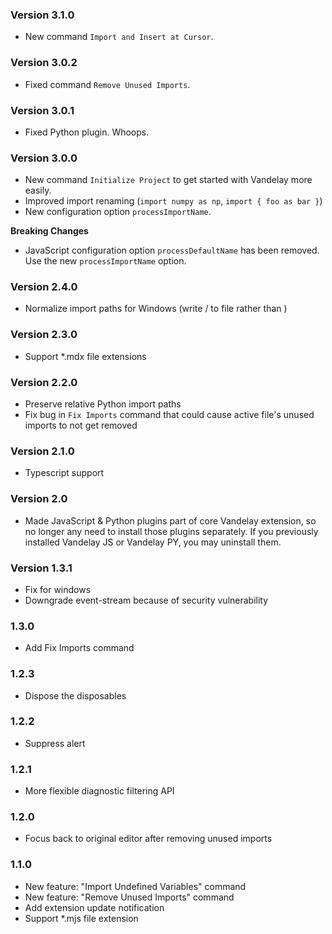 ### Version 3.1.0
- New command `Import and Insert at Cursor`.

### Version 3.0.2
- Fixed command `Remove Unused Imports`.

### Version 3.0.1
- Fixed Python plugin. Whoops.

### Version 3.0.0
- New command `Initialize Project` to get started with Vandelay more easily.
- Improved import renaming (`import numpy as np`, `import { foo as bar }`)
- New configuration option `processImportName`.

**Breaking Changes**
- JavaScript configuration option `processDefaultName` has been removed. Use the new `processImportName` option.

### Version 2.4.0
- Normalize import paths for Windows (write / to file rather than \)

### Version 2.3.0
- Support *.mdx file extensions

### Version 2.2.0
- Preserve relative Python import paths
- Fix bug in `Fix Imports` command that could cause active file's unused imports to not get removed

### Version 2.1.0
- Typescript support

### Version 2.0
- Made JavaScript & Python plugins part of core Vandelay extension, so no longer any need to install
  those plugins separately. If you previously installed Vandelay JS or Vandelay PY, you may
  uninstall them.

### Version 1.3.1
- Fix for windows
- Downgrade event-stream because of security vulnerability

### 1.3.0
- Add Fix Imports command

### 1.2.3
- Dispose the disposables

### 1.2.2
- Suppress alert

### 1.2.1
- More flexible diagnostic filtering API

### 1.2.0
- Focus back to original editor after removing unused imports

### 1.1.0
- New feature: "Import Undefined Variables" command
- New feature: "Remove Unused Imports" command
- Add extension update notification
- Support *.mjs file extension
